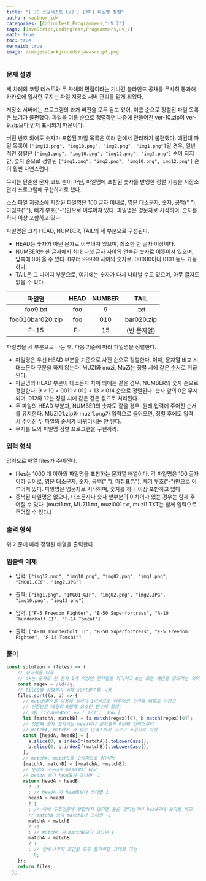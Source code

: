 ```yaml
---
title: "[ JS 코딩테스트 LV2 ] [3차] 파일명 정렬"
author: <author_id>
categories: [CodingTest,Programmers,"LV 2"]
tags: [JavaScript,CodingTest,Programmers,LV_2]
math: true
toc: true
mermaid: true
image: /images/backgrounds/javascript.png
---
```


### 문제 설명
세 차례의 코딩 테스트와 두 차례의 면접이라는 기나긴 블라인드 공채를 무사히 통과해 카카오에 입사한 무지는 파일 저장소 서버 관리를 맡게 되었다.

저장소 서버에는 프로그램의 과거 버전을 모두 담고 있어, 이름 순으로 정렬된 파일 목록은 보기가 불편했다. 파일을 이름 순으로 정렬하면 나중에 만들어진 ver-10.zip이 ver-9.zip보다 먼저 표시되기 때문이다.

버전 번호 외에도 숫자가 포함된 파일 목록은 여러 면에서 관리하기 불편했다. 예컨대 파일 목록이 `["img12.png", "img10.png", "img2.png", "img1.png"]`일 경우, 일반적인 정렬은 `["img1.png", "img10.png", "img12.png", "img2.png"]` 순이 되지만, 숫자 순으로 정렬된 `["img1.png", "img2.png", "img10.png", img12.png"]` 순이 훨씬 자연스럽다.

무지는 단순한 문자 코드 순이 아닌, 파일명에 포함된 숫자를 반영한 정렬 기능을 저장소 관리 프로그램에 구현하기로 했다.

소스 파일 저장소에 저장된 파일명은 100 글자 이내로, 영문 대소문자, 숫자, 공백(" "), 마침표("."), 빼기 부호("-")만으로 이루어져 있다. 파일명은 영문자로 시작하며, 숫자를 하나 이상 포함하고 있다.

파일명은 크게 HEAD, NUMBER, TAIL의 세 부분으로 구성된다.

+ HEAD는 숫자가 아닌 문자로 이루어져 있으며, 최소한 한 글자 이상이다.
+ NUMBER는 한 글자에서 최대 다섯 글자 사이의 연속된 숫자로 이루어져 있으며, 앞쪽에 0이 올 수 있다. 0부터 99999 사이의 숫자로, 00000이나 0101 등도 가능하다.
+ TAIL은 그 나머지 부분으로, 여기에는 숫자가 다시 나타날 수도 있으며, 아무 글자도 없을 수 있다.

|파일명|	HEAD|	NUMBER|   	TAIL    |
|:--:|:--:|:--:|:----------:|
|foo9.txt|	foo|	9|   	.txt    |
|foo010bar020.zip	|foo	|010	| bar020.zip |
|F-15|	F-|	15|  	(빈 문자열)  |

파일명을 세 부분으로 나눈 후, 다음 기준에 따라 파일명을 정렬한다.

+ 파일명은 우선 HEAD 부분을 기준으로 사전 순으로 정렬한다. 이때, 문자열 비교 시 대소문자 구분을 하지 않는다. MUZI와 muzi, MuZi는 정렬 시에 같은 순서로 취급된다.
+ 파일명의 HEAD 부분이 대소문자 차이 외에는 같을 경우, NUMBER의 숫자 순으로 정렬한다. 9 < 10 < 0011 < 012 < 13 < 014 순으로 정렬된다. 숫자 앞의 0은 무시되며, 012와 12는 정렬 시에 같은 같은 값으로 처리된다.
+ 두 파일의 HEAD 부분과, NUMBER의 숫자도 같을 경우, 원래 입력에 주어진 순서를 유지한다. MUZI01.zip과 muzi1.png가 입력으로 들어오면, 정렬 후에도 입력 시 주어진 두 파일의 순서가 바뀌어서는 안 된다.
+ 무지를 도와 파일명 정렬 프로그램을 구현하라.

### 입력 형식
입력으로 배열 files가 주어진다.

+ files는 1000 개 이하의 파일명을 포함하는 문자열 배열이다.
  각 파일명은 100 글자 이하 길이로, 영문 대소문자, 숫자, 공백(" "), 마침표("."), 빼기 부호("-")만으로 이루어져 있다. 파일명은 영문자로 시작하며, 숫자를 하나 이상 포함하고 있다.
+ 중복된 파일명은 없으나, 대소문자나 숫자 앞부분의 0 차이가 있는 경우는 함께 주어질 수 있다. (muzi1.txt, MUZI1.txt, muzi001.txt, muzi1.TXT는 함께 입력으로 주어질 수 있다.)

### 출력 형식
위 기준에 따라 정렬된 배열을 출력한다.

### 입출력 예제
+ 입력: `["img12.png", "img10.png", "img02.png", "img1.png", "IMG01.GIF", "img2.JPG"]`
+ 출력: `["img1.png", "IMG01.GIF", "img02.png", "img2.JPG", "img10.png", "img12.png"]`


+ 입력: `["F-5 Freedom Fighter", "B-50 Superfortress", "A-10 Thunderbolt II", "F-14 Tomcat"]`
+ 출력: `["A-10 Thunderbolt II", "B-50 Superfortress", "F-5 Freedom Fighter", "F-14 Tomcat"]`

### 풀이
```jsx
const solution = (files) => {
    // 정규식을 이용.
    // d+는 숫자로 된 문자 1개 이상인 문자열을 의미하고 g는 모든 패턴을 찾으라는 의미
    const regex = /\d+/g;
    // files를 정렬하기 위해 sort함수를 사용
    files.sort((a, b) => {
      // match함수를 이용해 길이가 1이상으로 이루어진 숫자를 배열로 반환고
      // 반환받은 배열의 0번째 요소만 변수에 할당;
      // 예) '123qwe456' => ['123', '456']
      let [matchA, matchB] = [a.match(regex)[0], b.match(regex)[0]];
      // 첫번째 숫자 앞자리는 head이니 문자열의 0번째 인덱스부터
      // matchA, matchB 가 있는 인덱스까지 자르고 소문자로 치환
      const [headA, headB] = [
        a.slice(0, a.indexOf(matchA)).toLowerCase(),
        b.slice(0, b.indexOf(matchB)).toLowerCase(),
      ];
      // matchA, matchB를 숫자형으로 형변환;
      [matchA, matchB] = [+matchA, +matchB];
      // 문제의 요구대로 head부터 비교
      // headA 보다 headB가 크다면 -1
      return headA < headB
        ? -1
        : // headA 가 headB보다 크다면 1
        headA > headB
        ? 1
        : // 위에 두조건문에 부합하지 않다면 둘은 같다는거니 head뒤에 숫자를 비교
        // matchA 보다 matchB가 크다면 -1
        matchA < matchB
        ? -1
        : // matchA 가 matchB모다 크다면 1
        matchA > matchB
        ? 1
        : // 앞에 4가지 조건을 모두 통과하면 그대로 리턴
          0;
    });
    return files;
  };
```
